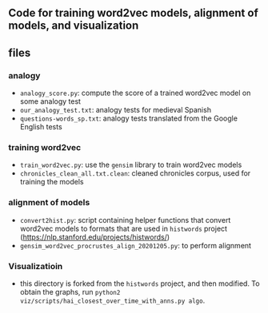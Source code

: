 ## Code for training word2vec models, alignment of models, and visualization

## files

### analogy

- `analogy_score.py`: compute the score of a trained word2vec model on some analogy test
- `our_analogy_test.txt`: analogy tests for medieval Spanish
- `questions-words_sp.txt`: analogy tests translated from the Google English tests

### training word2vec

- `train_word2vec.py`: use the `gensim` library to train word2vec models
- `chronicles_clean_all.txt.clean`: cleaned chronicles corpus, used for training the models

### alignment of models

- `convert2hist.py`: script containing helper functions that convert word2vec models to formats that are used in `histwords` project (https://nlp.stanford.edu/projects/histwords/)
- `gensim_word2vec_procrustes_align_20201205.py`: to perform alignment

### Visualizatioin

- this directory is forked from the `histwords` project, and then modified.
 To obtain the graphs, run `python2 viz/scripts/hai_closest_over_time_with_anns.py algo`.


